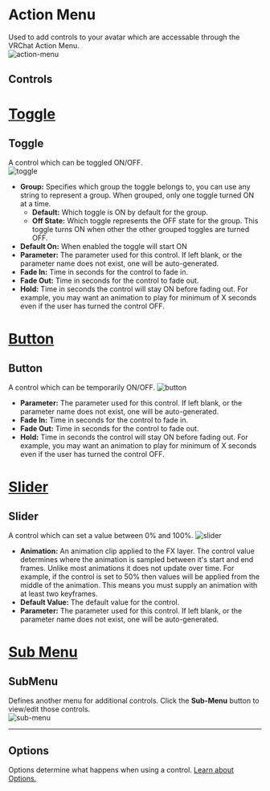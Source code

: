 # Action Menu

Used to add controls to your avatar which are accessable through the VRChat Action Menu.  
![action-menu](~/images/action-menu.png)  
  
## Controls

# [Toggle](#tab/toggle)
## Toggle

A control which can be toggled ON/OFF.  
![toggle](~/images/action-menu-toggle.png)

- **Group:** Specifies which group the toggle belongs to, you can use any string to represent a group. When grouped, only one toggle turned ON at a time.
	- **Default:** Which toggle is ON by default for the group.
	- **Off State:** Which toggle represents the OFF state for the group.  This toggle turns ON when other the other grouped toggles are turned OFF.
- **Default On:** When enabled the toggle will start ON
- **Parameter:** The parameter used for this control.  If left blank, or the parameter name does not exist, one will be auto-generated.
- **Fade In:** Time in seconds for the control to fade in.
- **Fade Out:** Time in seconds for the control to fade out.
- **Hold:** Time in seconds the control will stay ON before fading out.  For example, you may want an animation to play for minimum of X seconds even if the user has turned the control OFF.

# [Button](#tab/button)
## Button

A control which can be temporarily ON/OFF.
![button](~/images/action-menu-button.png)  

- **Parameter:** The parameter used for this control.  If left blank, or the parameter name does not exist, one will be auto-generated.
- **Fade In:** Time in seconds for the control to fade in.
- **Fade Out:** Time in seconds for the control to fade out.
- **Hold:** Time in seconds the control will stay ON before fading out.  For example, you may want an animation to play for minimum of X seconds even if the user has turned the control OFF.

# [Slider](#tab/slider)
## Slider

A control which can set a value between 0% and 100%.
![slider](~/images/action-menu-slider.png)

- **Animation:** An animation clip applied to the FX layer. The control value determines where the animation is sampled between it's start and end frames.  Unlike most animations it does not update over time.  For example, if the control is set to 50% then values will be applied from the middle of the animation.  This means you must supply an animation with at least two keyframes.
- **Default Value:** The default value for the control.
- **Parameter:** The parameter used for this control.  If left blank, or the parameter name does not exist, one will be auto-generated.

# [Sub Menu](#tab/submenu)
## SubMenu
Defines another menu for additional controls.  Click the **Sub-Menu** button to view/edit those controls.  
![sub-menu](~/images/action-menu-sub-menu.png)  

---

## Options
Options determine what happens when using a control.  [Learn about Options.](non-menu-actions.md)  